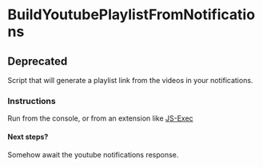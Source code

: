 # BuildYoutubePlaylistFromNotifications
## Deprecated
Script that will generate a playlist link from the videos in your notifications.

### Instructions
Run from the console, or from an extension like [JS-Exec](https://chrome.google.com/webstore/detail/js-exec/caeimpdeapdimekjkkkggpibnlijlnka)


#### Next steps?
Somehow await the youtube notifications response.
